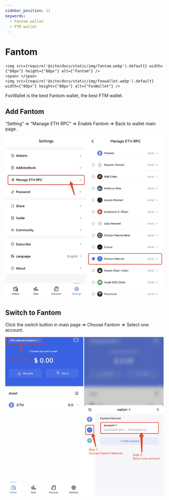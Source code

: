 ```yaml
---
sidebar_position: 11
keywords:
  - Fantom wallet
  - FTM wallet
---
```


# Fantom
```mdx-code-block
<img src={require('@site/docs/static/img/fantom.webp').default} width={"80px"} height={"80px"} alt={"Fantom"} />
<span> </span>
<img src={require('@site/docs/static/img/foxwallet.webp').default} width={"80px"} height={"80px"} alt={"FoxWallet"} />
```
FoxWallet is the best Fantom wallet, the best FTM wallet.

## Add Fantom

“Setting” => “Manage ETH RPC” => Enable Fantom => Back to wallet main page.

![](../img/add-fantom.webp)

## Switch to Fantom

Click the switch button in main page => Choose Fantom => Select one account.

![](../img/switch-fantom.webp)